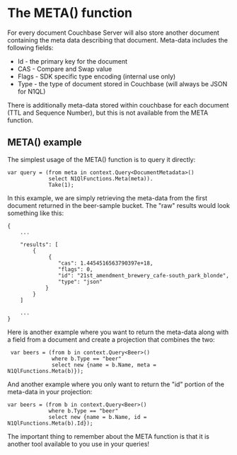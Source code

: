 The META() function
================
For every document Couchbase Server will also store another document containing the meta data describing that document. Meta-data includes the following fields:

- Id - the primary key for the document
- CAS - Compare and Swap value
- Flags - SDK specific type encoding (internal use only)
- Type - the type of document stored in Couchbase (will always be JSON for N1QL)

There is additionally meta-data stored within couchbase for each document (TTL and Sequence Number), but this is not available from the META function. 

## META() example
The simplest usage of the META() function is to query it directly:

    var query = (from meta in context.Query<DocumentMetadata>()
                 select N1QlFunctions.Meta(meta)).
				 Take(1);

In this example, we are simply retrieving the meta-data from the first document returned in the beer-sample bucket. The "raw" results would look something like this:

    {
	    ...

	    "results": [
	        {
	             {
	                "cas": 1.4454516563790397e+18,
	                "flags": 0,
	                "id": "21st_amendment_brewery_cafe-south_park_blonde",
	                "type": "json"
	            }
	        }
	    ]

        ...
	}

Here is another example where you want to return the meta-data along with a field from a document and create a projection that combines the two:

	 var beers = (from b in context.Query<Beer>()
                  where b.Type == "beer"
                  select new {name = b.Name, meta = N1QlFunctions.Meta(b)});

And another example where you only want to return the "id" portion of the meta-data in your projection:

	var beers = (from b in context.Query<Beer>()
                 where b.Type == "beer"
                 select new {name = b.Name, id = N1QlFunctions.Meta(b).Id});

The important thing to remember about the META function is that it is another tool available to you use in your queries!



